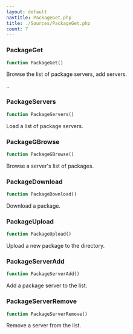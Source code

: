 ```yaml
---
layout: default
navtitle: PackageGet.php
title: ./Sources/PackageGet.php
count: 7
---
```


### PackageGet

```php
function PackageGet()
```
Browse the list of package servers, add servers.

..

### PackageServers

```php
function PackageServers()
```
Load a list of package servers.



### PackageGBrowse

```php
function PackageGBrowse()
```
Browse a server's list of packages.



### PackageDownload

```php
function PackageDownload()
```
Download a package.



### PackageUpload

```php
function PackageUpload()
```
Upload a new package to the directory.



### PackageServerAdd

```php
function PackageServerAdd()
```
Add a package server to the list.



### PackageServerRemove

```php
function PackageServerRemove()
```
Remove a server from the list.



